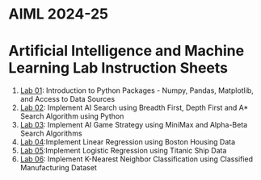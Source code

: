 # AIML 2024-25
# Artificial Intelligence and Machine Learning Lab Instruction Sheets
1. [Lab 01](https://github.com/Saiprasannabollam/AIML-2025/blob/main/Lab01.ipynb): Introduction to Python Packages - Numpy, Pandas, Matplotlib, and Access to Data Sources
2. [Lab 02](https://github.com/Saiprasannabollam/AIML-2025/blob/main/Lab02.ipynb): Implement AI Search using Breadth First, Depth First and A* Search Algorithm using Python
3. [Lab 03](https://github.com/Saiprasannabollam/AIML-2025/blob/main/Lab03.ipynb): Implement AI Game Strategy using MiniMax and Alpha-Beta Search Algorithms
4. [Lab 04](https://github.com/Saiprasannabollam/AIML-2025/blob/main/Lab%2004.ipynb):Implement Linear Regression using Boston Housing Data
5. [Lab 05](https://github.com/Saiprasannabollam/AIML-2025/blob/main/Lab%2005.ipynb):Implement Logistic Regression using Titanic Ship Data
6. [Lab 06](): Implement K-Nearest Neighbor Classification using Classified Manufacturing Dataset
